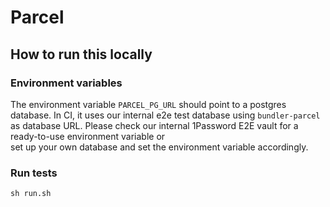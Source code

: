 # Parcel

## How to run this locally

### Environment variables

The environment variable `PARCEL_PG_URL` should point to a postgres database.
In CI, it uses our internal e2e test database using `bundler-parcel` as database URL.
Please check our internal 1Password E2E vault for a ready-to-use environment variable or  
set up your own database and set the environment variable accordingly.

### Run tests

```shell script
sh run.sh
```
